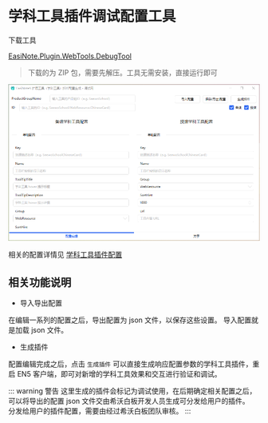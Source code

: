 # 学科工具插件调试配置工具

下载工具

[EasiNote.Plugin.WebTools.DebugTool](https://github.com/EasiNote/EasiNote.ClientWebApi.Documentation/files/7309410/EasiNote.Plugin.WebTools.DebugTool.exe.zip)

> 下载的为 ZIP 包，需要先解压。工具无需安装，直接运行即可

![tool](./img/2021-10-08-15-46-52.png)

相关的配置详情见 [学科工具插件配置](./02Configurations.md)

## 相关功能说明

* 导入导出配置

在编辑一系列的配置之后，导出配置为 json 文件，以保存这些设置。
导入配置就是加载 json 文件。

* 生成插件

配置编辑完成之后，点击 `生成插件` 可以直接生成响应配置参数的学科工具插件，重启 EN5 客户端，即可对新增的学科工具效果和交互进行验证和调试。

::: warning 警告
这里生成的插件会标记为调试使用，在后期确定相关配置之后，可以将导出的配置 json 文件交由希沃白板开发人员生成可分发给用户的插件。  
分发给用户的插件配置，需要由经过希沃白板团队审核。
:::
